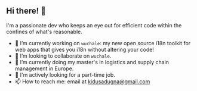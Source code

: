 ## Hi there! 👋

I'm a passionate dev who keeps an eye out for efficient code within the confines of what's reasonable.

- 🔭 I’m currently working on `wuchale`: my new open source i18n toolkit for web apps that gives you i18n without altering your code!
- 👯 I’m looking to collaborate on `wuchale`.
- 🌱 I’m currently doing my master's in logistics and supply chain management in Europe.
- 💼 I'm actively looking for a part-time job.
- 📫 How to reach me: email at kidusadugna@gmail.com
<!--

- 🤔 I’m looking for help with ...
- 💬 Ask me about ...
- 😄 Pronouns: ...
- ⚡ Fun fact: ...
-->
